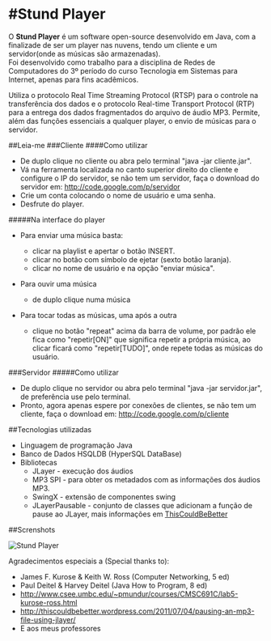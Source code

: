 #Stund Player
============

O **Stund Player** é um software open-source desenvolvido em Java, com a finalizade de ser um player nas nuvens, tendo um cliente e um servidor(onde as músicas são armazenadas).<br />
Foi desenvolvido como trabalho para a disciplina de Redes de Computadores do 3º período do curso Tecnologia em Sistemas para Internet, apenas para fins acadêmicos.

Utiliza o protocolo Real Time Streaming Protocol (RTSP) para o controle na transferência dos dados e o protocolo Real-time Transport Protocol (RTP) para a entrega dos dados fragmentados do arquivo de áudio MP3.
Permite, além das funções essenciais a qualquer player, o envio de músicas para o servidor.


##Leia-me
###Cliente
####Como utilizar
* De duplo clique no cliente ou abra pelo terminal "java -jar cliente.jar".
* Vá na ferramenta localizada no canto superior direito do cliente e configure o IP do servidor, se não tem um servidor, faça o download do servidor em: http://code.google.com/p/servidor
* Crie um conta colocando o nome de usuário e uma senha.
* Desfrute do player.

#####Na interface do player
* Para enviar uma música basta:
	* clicar na playlist e apertar o botão INSERT.
	* clicar no botão com símbolo de ejetar (sexto botão laranja).
	* clicar no nome de usuário e na opção "enviar música".

* Para ouvir uma música
	* de duplo clique numa música

* Para tocar todas as músicas, uma após a outra
	* clique no botão "repeat" acima da barra de volume, por padrão ele fica como "repetir[ON]" que significa repetir a própria música, ao clicar ficará como "repetir[TUDO]", onde repete todas as músicas do usuário.


###Servidor
#####Como utilizar
* De duplo clique no servidor ou abra pelo terminal "java -jar servidor.jar", de preferência use pelo terminal.
* Pronto, agora apenas espere por conexões de clientes, se não tem um cliente, faça o download em: http://code.google.com/p/cliente


##Tecnologias utilizadas
* Linguagem de programação Java
* Banco de Dados HSQLDB (HyperSQL DataBase)
* Bibliotecas
  * JLayer - execução dos áudios
  * MP3 SPI - para obter os metadados com as informações dos áudios MP3.
  * SwingX - extensão de componentes swing
  * JLayerPausable - conjunto de classes que adicionam a função de pause ao JLayer, mais informações em [ThisCouldBeBetter](http://thiscouldbebetter.wordpress.com/2011/07/04/pausing-an-mp3-file-using-jlayer/)


##Screnshots

![Stund Player](https://raw.github.com/ArthurAssuncao/StundPlayer/master/screenshots/screenshot_01.png)

Agradecimentos especiais a (Special thanks to):

* James F. Kurose & Keith W. Ross (Computer Networking, 5 ed)
* Paul Deitel & Harvey Deitel (Java How to Program, 8 ed)
* http://www.csee.umbc.edu/~pmundur/courses/CMSC691C/lab5-kurose-ross.html
* http://thiscouldbebetter.wordpress.com/2011/07/04/pausing-an-mp3-file-using-jlayer/
* E aos meus professores 
